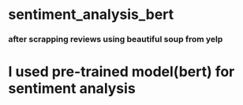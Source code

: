 # sentiment_analysis_bert
### after scrapping reviews using beautiful soup from yelp 
# I used pre-trained model(bert) for sentiment analysis 
